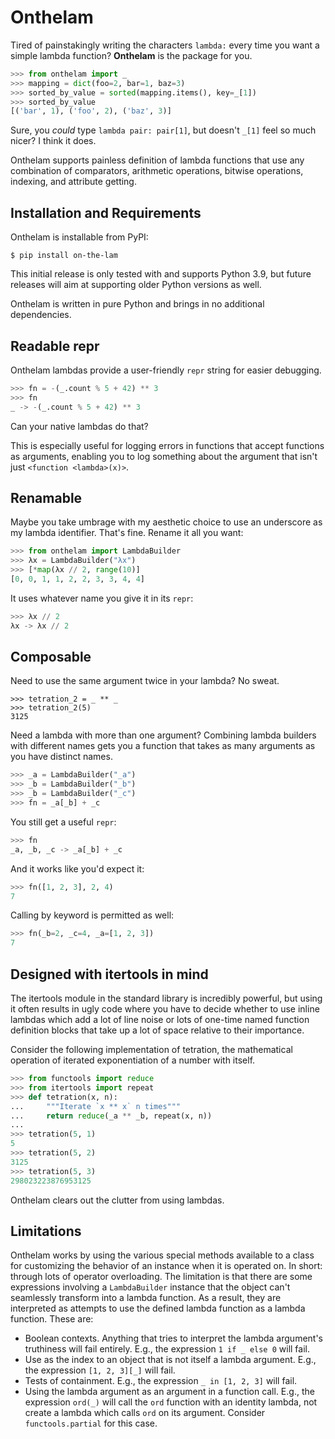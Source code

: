 # Onthelam

Tired of painstakingly writing the characters `lambda:` every time you want a
simple lambda function? **Onthelam** is the package for you.

```python
>>> from onthelam import _
>>> mapping = dict(foo=2, bar=1, baz=3)
>>> sorted_by_value = sorted(mapping.items(), key=_[1])
>>> sorted_by_value
[('bar', 1), ('foo', 2), ('baz', 3)]
```

Sure, you _could_ type `lambda pair: pair[1]`, but doesn't `_[1]` feel so much
nicer? I think it does.

Onthelam supports painless definition of lambda functions that use any
combination of comparators, arithmetic operations, bitwise operations,
indexing, and attribute getting.

## Installation and Requirements

Onthelam is installable from PyPI:

```shell
$ pip install on-the-lam
```

This initial release is only tested with and supports Python 3.9, but future
releases will aim at supporting older Python versions as well.

Onthelam is written in pure Python and brings in no additional dependencies.

## Readable repr

Onthelam lambdas provide a user-friendly `repr` string for easier debugging.

```python
>>> fn = -(_.count % 5 + 42) ** 3
>>> fn
_ -> -(_.count % 5 + 42) ** 3
```

Can your native lambdas do that?

This is especially useful for logging errors in functions that accept functions
as arguments, enabling you to log something about the argument that isn't just
`<function <lambda>(x)>`.

## Renamable

Maybe you take umbrage with my aesthetic choice to use an underscore as my
lambda identifier. That's fine. Rename it all you want:

```python
>>> from onthelam import LambdaBuilder
>>> λx = LambdaBuilder("λx")
>>> [*map(λx // 2, range(10)]
[0, 0, 1, 1, 2, 2, 3, 3, 4, 4]
```

It uses whatever name you give it in its `repr`:

```python
>>> λx // 2
λx -> λx // 2
```

## Composable

Need to use the same argument twice in your lambda? No sweat.

```pyrhon
>>> tetration_2 = _ ** _
>>> tetration_2(5)
3125
```

Need a lambda with more than one argument? Combining lambda builders with
different names gets you a function that takes as many arguments as you have
distinct names.

```python
>>> _a = LambdaBuilder("_a")
>>> _b = LambdaBuilder("_b")
>>> _b = LambdaBuilder("_c")
>>> fn = _a[_b] + _c
```

You still get a useful `repr`:

```python
>>> fn
_a, _b, _c -> _a[_b] + _c
```

And it works like you'd expect it:

```python
>>> fn([1, 2, 3], 2, 4)
7
```

Calling by keyword is permitted as well:

```python
>>> fn(_b=2, _c=4, _a=[1, 2, 3])
7
```

## Designed with itertools in mind

The itertools module in the standard library is incredibly powerful, but using
it often results in ugly code where you have to decide whether to use inline
lambdas which add a lot of line noise or lots of one-time named function
definition blocks that take up a lot of space relative to their importance.

Consider the following implementation of tetration, the mathematical operation
of iterated exponentiation of a number with itself.

```python
>>> from functools import reduce
>>> from itertools import repeat
>>> def tetration(x, n):
...     """Iterate `x ** x` n times"""
...     return reduce(_a ** _b, repeat(x, n))
...
>>> tetration(5, 1)
5
>>> tetration(5, 2)
3125
>>> tetration(5, 3)
298023223876953125
```

Onthelam clears out the clutter from using lambdas.

## Limitations

Onthelam works by using the various special methods available to a class for
customizing the behavior of an instance when it is operated on. In short:
through lots of operator overloading. The limitation is that there are some
expressions involving a `LambdaBuilder` instance that the object can't
seamlessly transform into a lambda function. As a result, they are interpreted
as attempts to use the defined lambda function as a lambda function. These are:

* Boolean contexts. Anything that tries to interpret the lambda argument's
  truthiness will fail entirely. E.g., the expression `1 if _ else 0` will fail.
* Use as the index to an object that is not itself a lambda argument. E.g., the
  expression `[1, 2, 3][_]` will fail.
* Tests of containment. E.g., the expression `_ in [1, 2, 3]` will fail.
* Using the lambda argument as an argument in a function call. E.g., the
  expression `ord(_)` will call the `ord` function with an identity lambda, not
  create a lambda which calls `ord` on its argument. Consider
  `functools.partial` for this case.
